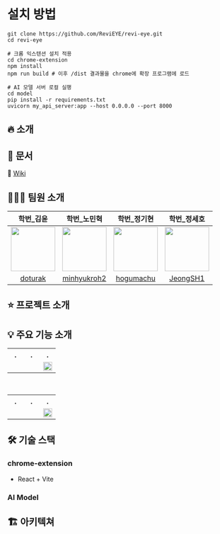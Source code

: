 # 설치 방법
```
git clone https://github.com/ReviEYE/revi-eye.git
cd revi-eye

# 크롬 익스텐션 설치 적용
cd chrome-extension
npm install
npm run build # 이후 /dist 결과물을 chrome에 확장 프로그램에 로드 

# AI 모델 서버 로컬 실행
cd model
pip install -r requirements.txt
uvicorn my_api_server:app --host 0.0.0.0 --port 8000

```
  
## 🔥 소개  

<p align="center">

</p>
 
## 📔 문서
📑 [Wiki](https://github.com/ReviEYE/revi-eye/wiki)

## 🧑🏻‍💻 팀원 소개
| 학번_김윤 | 학번_노민혁 | 학번_정기현 | 학번_정세호 |
| :--: | :--: | :--: | :--: |
| <a href="https://github.com/doturak"><img src="https://avatars.githubusercontent.com/u/163323635?s=64&v=4" width="100"></a> | <a href="https://github.com/minhyukroh2"><img src="https://avatars.githubusercontent.com/u/211211199?s=64&v=4" width="100"></a>| <a href="https://github.com/4dong"><img src="https://avatars.githubusercontent.com/u/88959824?s=96&v=4" width="100"></a> | <a href="https://github.com/JeongSH1"><img src="https://avatars.githubusercontent.com/u/125888614?v=4" width="100"></a> |
| [doturak](https://github.com/doturak) | [minhyukroh2](https://github.com/minhyukroh2) | [hogumachu](https://github.com/4dong) | [JeongSH1](https://github.com/JeongSH1) |

 ## ⭐️ 프로젝트 소개

## 💡 주요 기능 소개

<table>
    <tr>
    <th style="width: 33%;">.</th>
    <th style="width: 33%;">.</th>
    <th style="width: 33%;">.</th>
  </tr>
  <tr>
    <td></td>
    <td></td>
    <td><img src="" style="width: 100%;"/></td>
  </tr>
</table>

<br>

<table>
    <tr>
    <th style="width: 33%;">.</th>
    <th style="width: 33%;">.</th>
    <th style="width: 33%;">.</th>
  </tr>
  <tr>
    <td></td>
    <td></td>
    <td><img src="" style="width: 100%;"/></td>
  </tr>
</table>


## 🛠️ 기술 스택
### chrome-extension
* React + Vite

### AI Model

## 🏗️ 아키텍쳐

